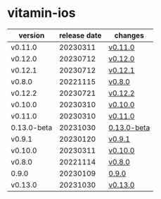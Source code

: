 # vitamin-ios	


|version|release date|changes|
|---|---|---|
|v0.11.0|20230311|[v0.11.0](./v0.11.0-20230311.md)|
|v0.12.0|20230712|[v0.12.0](./v0.12.0-20230712.md)|
|v0.12.1|20230712|[v0.12.1](./v0.12.1-20230712.md)|
|v0.8.0|20221115|[v0.8.0](./v0.8.0-20221115.md)|
|v0.12.2|20230721|[v0.12.2](./v0.12.2-20230721.md)|
|v0.10.0|20230310|[v0.10.0](./v0.10.0-20230310.md)|
|v0.11.0|20230310|[v0.11.0](./v0.11.0-20230310.md)|
|0.13.0-beta|20231030|[0.13.0-beta](./0.13.0-beta-20231030.md)|
|v0.9.1|20230120|[v0.9.1](./v0.9.1-20230120.md)|
|v0.10.0|20230311|[v0.10.0](./v0.10.0-20230311.md)|
|v0.8.0|20221114|[v0.8.0](./v0.8.0-20221114.md)|
|0.9.0|20230109|[0.9.0](./0.9.0-20230109.md)|
|v0.13.0|20231030|[v0.13.0](./v0.13.0-20231030.md)|
